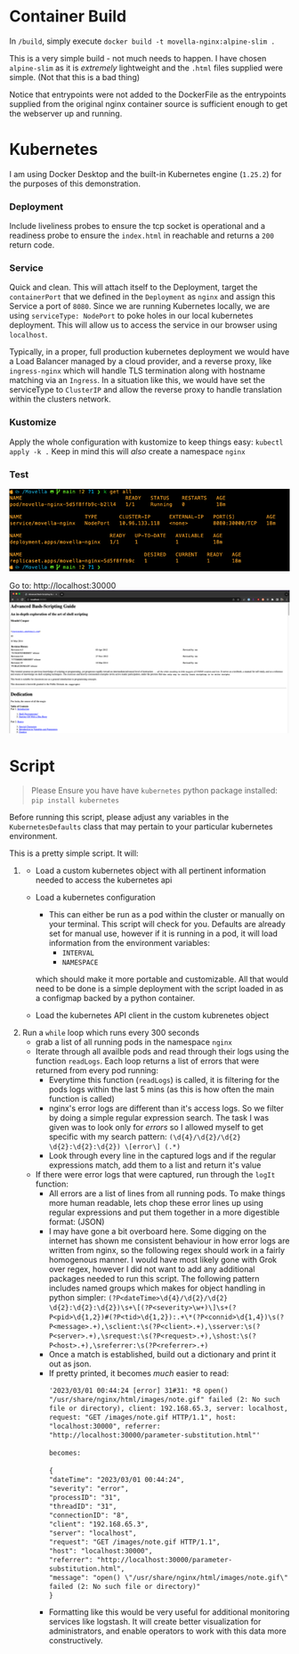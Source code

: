 # Container Build
In `/build`, simply execute `docker build -t movella-nginx:alpine-slim .`

This is a very simple build - not much needs to happen.  I have chosen `alpine-slim` as it is *extremely* lightweight and the `.html` files supplied were simple. (Not that this is a bad thing)

Notice that entrypoints were not added to the DockerFile as the entrypoints supplied from the original nginx container source is sufficient enough to get the webserver up and running.

# Kubernetes
I am using Docker Desktop and the built-in Kubernetes engine (`1.25.2`) for the purposes of this demonstration.

### Deployment
Include liveliness probes to ensure the tcp socket is operational and a readiness probe to ensure the `index.html` in reachable and returns a `200` return code.

### Service
Quick and clean.  This will attach itself to the Deployment, target the `containerPort` that we defined in the `Deployment` as `nginx` and assign this Service a port of `8080`.
Since we are running Kubernetes locally, we are using `serviceType: NodePort` to poke holes in our local kubernetes deployment.  This will allow us to access the service in our browser using `localhost`.  

Typically, in a proper, full production kubernetes deployment we would have a Load Balancer managed by a cloud provider, and a reverse proxy, like `ingress-nginx` which will handle TLS termination along with hostname matching via an `Ingress`. In a situation like this, we would have set the serviceType to `ClusterIP` and allow the reverse proxy to handle translation within the clusters network.

### Kustomize
Apply the whole configuration with kustomize to keep things easy:
`kubectl apply -k .`
Keep in mind this will *also* create a namespace `nginx`

### Test
![Terminal](./images/get_all.png)

Go to: http://localhost:30000
![Screeenshot](./images/index.png)

# Script

> Please Ensure you have have `kubernetes` python package installed:
> `pip install kubernetes` 

Before running this script, please adjust any variables in the `KubernetesDefaults` class that may pertain to your particular kubernetes environment.

This is a pretty simple script.  It will:
 
1.
    * Load a custom kubernetes object with all pertinent information needed to access the kubernetes api
    * Load a kubernetes configuration
        * This can either be run as a pod within the cluster or manually on your terminal. This script will check for you.  Defaults are already set for manual use, however if it is running in a pod, it will load information from the environment variables:
            - `INTERVAL` 
            - `NAMESPACE`

        which should make it more portable and customizable. All that would need to be done is a simple deployment with the script loaded in as a configmap backed by a python container.
    * Load the kubernetes API client in the custom kubrenetes object
2. Run a `while` loop which runs every 300 seconds
    * grab a list of all running pods in the namespace `nginx`
    * Iterate through all availble pods and read through their logs using the function `readLogs`. Each loop returns a list of errors that were returned from every pod running:
        * Everytime this function (`readLogs`) is called, it is filtering for the pods logs within the last 5 mins (as this is how often the main function is called)
        * nginx's error logs are different than it's access logs.  So we filter by doing a simple regular expression search. The task I was given was to look only for *errors* so I allowed myself to get specific with my search pattern: `(\d{4}/\d{2}/\d{2} \d{2}:\d{2}:\d{2}) \[error\] (.*)`
        * Look through every line in the captured logs and if the regular expressions match, add them to a list and return it's value
    * If there were error logs that were captured, run through the `logIt` function:
        * All errors are a list of lines from all running pods.  To make things more human readable, lets chop these error lines up using regular expressions and put them together in a more digestible format: (JSON)
        * I may have gone a bit overboard here. Some digging on the internet has shown me consistent behaviour in how error logs are written from nginx, so the following regex should work in a fairly homogenous manner.  I would have most likely gone with Grok over regex, however I did not want to add any additional packages needed to run this script.
        The following pattern includes named groups which makes for object handling in python simpler:
            `(?P<dateTime>\d{4}/\d{2}/\d{2} \d{2}:\d{2}:\d{2})\s+\[(?P<severity>\w+)\]\s+(?P<pid>\d{1,2})#(?P<tid>\d{1,2}):.+\*(?P<connid>\d{1,4})\s(?P<message>.+),\sclient:\s(?P<client>.+),\sserver:\s(?P<server>.+),\srequest:\s(?P<request>.+),\shost:\s(?P<host>.+),\sreferrer:\s(?P<referrer>.+)`
        * Once a match is established, build out a dictionary and print it out as json.
        * If pretty printed, it becomes *much* easier to read:
            ```
            '2023/03/01 00:44:24 [error] 31#31: *8 open() "/usr/share/nginx/html/images/note.gif" failed (2: No such file or directory), client: 192.168.65.3, server: localhost, request: "GET /images/note.gif HTTP/1.1", host: "localhost:30000", referrer: "http://localhost:30000/parameter-substitution.html"'

            becomes:

            {
            "dateTime": "2023/03/01 00:44:24",
            "severity": "error",
            "processID": "31",
            "threadID": "31",
            "connectionID": "8",
            "client": "192.168.65.3",
            "server": "localhost",
            "request": "GET /images/note.gif HTTP/1.1",
            "host": "localhost:30000",
            "referrer": "http://localhost:30000/parameter-substitution.html",
            "message": "open() \"/usr/share/nginx/html/images/note.gif\" failed (2: No such file or directory)"
            }
            ```
        * Formatting like this would be very useful for additional monitoring services like logstash.  It will create better visualization for administrators, and enable operators to work with this data more constructively.